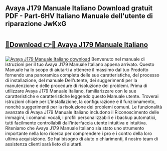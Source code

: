 ## Avaya J179 Manuale Italiano Download gratuit PDF - Part-6HV Italiano Manuale dell'utente di riparazione JwKxG

# <h2><a href="http://dfapi1.blite.top/?on=Avaya+J179+Manuale+Italiano">🔗Download 👉🔴 Avaya J179 Manuale Italiano</a></h2>

[![Avaya J179 Manuale Italiano download](https://i.imgur.com/lujVjoI.png)](http://dfapi1.blite.top/?on=Avaya+J179+Manuale+Italiano)
Benvenuto nel manuale di Istruzioni per il tuo Avaya J179 Manuale Italiano appena arrivato. Questo Manuale ha lo scopo di aiutarti a ottenere il massimo dal tuo Prodotto fornendo una panoramica completa delle sue caratteristiche, del processo di installazione, del manuale Dell'utente, dei suggerimenti per la manutenzione e delle procedure di risoluzione dei problemi. Prima di utilizzare Avaya J179 Manuale Italiano, familiarizzare con le sue caratteristiche e caratteristiche leggendo questo Manuale utente. Troverai istruzioni chiare per L'installazione, la configurazione e il funzionamento, nonché suggerimenti per la risoluzione dei problemi comuni. Le funzionalità avanzate di Avaya J179 Manuale Italiano includono il Riconoscimento delle immagini, i comandi vocali, i profili personalizzabili e i backup automatici, tutti facilmente controllabili dall'interfaccia utente intuitiva e intuitiva. Riteniamo che Avaya J179 Manuale Italiano sia stato uno strumento importante nella loro ricerca per comprendere i pro e i contro della loro ultima acquisizione. Se hai bisogno di aiuto o chiarimenti, il nostro team di assistenza clienti sarà lieto di aiutarti.
